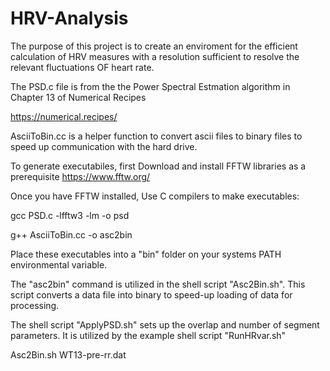 # HRV-Analysis

The purpose of this project is to create an enviroment for the efficient calculation of HRV measures with a resolution sufficient to resolve the relevant fluctuations OF heart rate. 

The PSD.c file is from the the Power Spectral Estmation algorithm in Chapter 13 of Numerical Recipes

https://numerical.recipes/

AsciiToBin.cc is a helper function to convert ascii files to binary files to speed up communication with the hard drive.

To generate executabiles, first Download and install FFTW libraries as a prerequisite 
https://www.fftw.org/

Once you have FFTW installed,  Use C compilers to make executables:

gcc PSD.c -lfftw3 -lm -o psd

g++ AsciiToBin.cc -o asc2bin

Place these executables into a "bin" folder on your systems PATH environmental variable.

The "asc2bin" command is utilized in the shell script "Asc2Bin.sh". This script converts a data file into binary to 
speed-up loading of data for processing.

The shell script "ApplyPSD.sh" sets up the overlap and number of segment parameters. It is utilized by the example shell 
script "RunHRvar.sh"

Asc2Bin.sh WT13-pre-rr.dat
